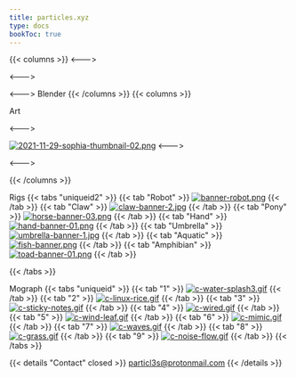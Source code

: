 ```yaml
---
title: particles.xyz
type: docs
bookToc: true
---
```

{{< columns >}}
<--->

<--->

<--->
Blender 
{{< /columns >}}
{{< columns >}}

Art

<--->

[![2021-11-29-sophia-thumbnail-02.png](https://i.postimg.cc/TdJ81z6H/2021-11-29-sophia-thumbnail-02.png)](sophia)
<--->




<--->

{{< /columns >}}

Rigs
{{< tabs "uniqueid2" >}}
{{< tab "Robot" >}}
[![banner-robot.png](https://i.postimg.cc/yBJyjKQd/banner-robot.png)](/purple_rig/)
{{< /tab >}}
{{< tab "Claw" >}}
[![claw-banner-2.jpg](https://i.postimg.cc/jRM7Kx0L/claw-banner-2.jpg)](/claw_rig/)
{{< /tab >}}
{{< tab "Pony" >}}
[![horse-banner-03.png](https://i.postimg.cc/4NGv4W0x/horse-banner-03.png)](/horse_rig/)
{{< /tab >}}
{{< tab "Hand" >}}
[![hand-banner-01.png](https://i.postimg.cc/5byZt3Gs/hand-banner-01.png)](/hand_rig/)
{{< /tab >}}
{{< tab "Umbrella" >}}
[![umbrella-banner-1.jpg](https://i.postimg.cc/q4cGrQrQ/umbrella-banner-1.jpg)](/umbrella_rig/)
{{< /tab >}}
{{< tab "Aquatic" >}}
[![fish-banner.png](https://i.postimg.cc/L5HQzh7w/fish-banner.png)](/aquatic_rig/)
{{< /tab >}}
{{< tab "Amphibian" >}}
[![toad-banner-01.png](https://i.postimg.cc/BST6nqrx/toad-banner-01.png)](/amphibian_rig/)
{{< /tab >}}








{{< /tabs >}}

Mograph
{{< tabs "uniqueid" >}}
{{< tab "1" >}}
[![c-water-splash3.gif](https://i.postimg.cc/HHtpD5wq/c-water-splash3.gif)](water_splash)
{{< /tab >}}
{{< tab "2" >}}
[![c-linux-rice.gif](https://i.postimg.cc/dvwv5ct9/c-linux-rice.gif)](rice)
{{< /tab >}}
{{< tab "3" >}}
[![c-sticky-notes.gif](https://i.postimg.cc/HpkPzQJH/c-sticky-notes.gif)](sticky_notes)
{{< /tab >}}
{{< tab "4" >}}
[![c-wired.gif](https://i.postimg.cc/kJkKszM8/c-wired.gif)](wired)
{{< /tab >}}
{{< tab "5" >}}
[![c-wind-leaf.gif](https://i.postimg.cc/mLGqX3N6/c-wind-leaf.gif)](wind_leaf)
{{< /tab >}}
{{< tab "6" >}}
[![c-mimic.gif](https://i.postimg.cc/VwTv1kff/c-mimic.gif)](mimic)
{{< /tab >}}
{{< tab "7" >}}
[![c-waves.gif](https://i.postimg.cc/hcgMpzWw/c-waves.gif)](floating_leaf)
{{< /tab >}}
{{< tab "8" >}}
[![c-grass.gif](https://i.postimg.cc/HHvNSjKY/c-grass.gif)](grass_abr)
{{< /tab >}}
{{< tab "9" >}}
[![c-noise-flow.gif](https://i.postimg.cc/3rx2mmP5/c-noise-flow.gif)](noise_flow)
{{< /tab >}}
{{< /tabs >}}




{{< details "Contact" closed >}}
particl3s@protonmail.com
{{< /details >}}

